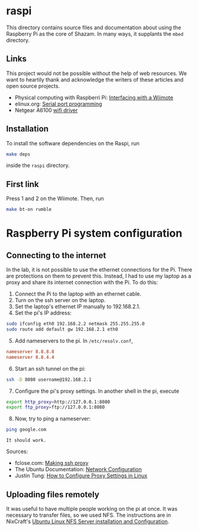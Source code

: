 raspi
=====
This directory contains source files and documentation about using the Raspberry Pi as the core of Shazam. In many ways, it supplants the `mbed` directory.

Links
-----
This project would not be possible without the help of web resources. We want to heartily thank and acknowledge the writers of these articles and open source projects.

* Physical computing with Raspberri Pi: [Interfacing with a Wiimote][]
* elinux.org: [Serial port programming][]
* Netgear A6100 [wifi driver][]

Installation
------------

To install the software dependencies on the Raspi, run

```bash
make deps
```

inside the `raspi` directory.

First link
----------
Press 1 and 2 on the Wiimote. Then, run 
    
```bash
make bt-on rumble
```

Raspberry Pi system configuration
=================================
Connecting to the internet
--------------------------
In the lab, it is not possible to use the ethernet connections for the Pi. There are protections on them to prevent this. Instead, I had to use my laptop as a proxy and share its internet connection with the Pi. To do this:

1) Connect the Pi to the laptop with an ethernet cable.
2) Turn on the ssh server on the laptop.
3) Set the laptop's ethernet IP manually to 192.168.2.1.
4) Set the pi's IP address:

```bash
sudo ifconfig eth0 192.168.2.2 netmask 255.255.255.0
sudo route add default gw 192.168.2.1 eth0
```

5) Add nameservers to the pi. In `/etc/resolv.conf`, 

```conf
nameserver 8.8.8.8
nameserver 8.8.4.4
```

6) Start an ssh tunnel on the pi:

```bash
ssh -D 8080 username@192.168.2.1
```

7) Configure the pi's proxy settings. In another shell in the pi, execute

```bash
export http_proxy=http://127.0.0.1:8080
export ftp_proxy=ftp://127.0.0.1:8080
```

8) Now, try to ping a nameserver:

```bash
ping google.com
```

    It should work.

Sources:
* fclose.com: [Making ssh proxy][]
* The Ubuntu Documentation: [Network Configuration][]
* Justin Tung: [How to Configure Proxy Settings in Linux][]

Uploading files remotely
------------------------
It was useful to have multiple people working on the pi at once. It was necessary to transfer files, so we used NFS. The instructions are in NixCraft's [Ubuntu Linux NFS Server installation and Configuration][].


[Interfacing with a Wiimote]: https://www.cl.cam.ac.uk/projects/raspberrypi/tutorials/robot/wiimote/
[Serial port programming]: http://www.elinux.org/Serial_port_programming
[wifi driver]: http://ubuntuforums.org/showthread.php?t=2235778
[Making ssh proxy]: http://www.fclose.com/944/proxy-using-ssh-tunnel/
[Network Configuration]: https://help.ubuntu.com/10.04/serverguide/network-configuration.html
[How to Configure Proxy Settings in Linux]: http://justintung.com/2013/04/25/how-to-configure-proxy-settings-in-linux/
[Ubuntu Linux NFS Server installation and Configuration]: http://www.cyberciti.biz/faq/how-to-ubuntu-nfs-server-configuration-howto/
